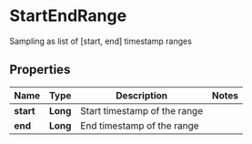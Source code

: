 

# StartEndRange

Sampling as list of [start, end] timestamp ranges

## Properties

| Name | Type | Description | Notes |
|------------ | ------------- | ------------- | -------------|
|**start** | **Long** | Start timestamp of the range |  |
|**end** | **Long** | End timestamp of the range |  |



